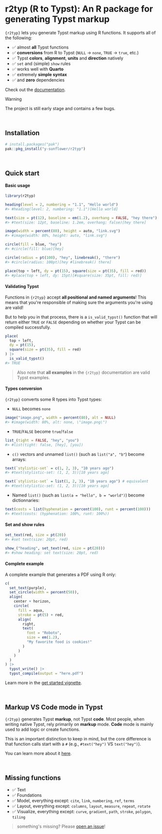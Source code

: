 # r2typ (R to Typst): An R package for generating Typst markup

`{r2typ}` lets you generate Typst markup using R functions. It supports all of the following:

- ✅ almost **all** Typst functions
- ✅ **conversions** from R to Typst (`NULL` -> `none`, `TRUE` -> `true`, etc.)
- ✅ Typst **colors**, **alignment**, **units** and **direction** natively
- ✅ `set` and (simple) `show` rules
- ✅ works well with **Quarto**
- ✅ extremely **simple syntax**
- ✅ and **zero** dependencies

Check out the [documentation](https://y-sunflower.github.io/r2typ/).

> [!WARNING]  
> The project is still early stage and contains a few bugs.

<br>

## Installation

```r
# install.packages("pak")
pak::pkg_install("y-sunflower/r2typ")
```

<br>

## Quick start

#### Basic usage

```r
library(r2typ)

heading(level = 2, numbering = "1.1", "Hello world")
#> #heading(level: 2, numbering: "1.1")[Hello world]

text(size = pt(12), baseline = em(1.2), overhang = FALSE, "hey there")
#> #text(size: 12pt, baseline: 1.2em, overhang: false)[hey there]

image(width = percent(80), height = auto, "link.svg")
#> #image(width: 80%, height: auto, "link.svg")

circle(fill = blue, "hey")
#> #circle(fill: blue)[hey]

circle(radius = pt(100), "hey", linebreak(), "there")
#> #circle(radius: 100pt)[hey #linebreak() there]

place(top + left, dy = pt(15), square(size = pt(35), fill = red))
#> #place(top + left, dy: 15pt)[#square(size: 35pt, fill: red)]
```

#### Validating Typst

Functions in `{r2typ}` accept **all positional and named arguments**! This means that you're responsible of making sure the arguments you're using are valid!

But to help you in that process, there is a `is_valid_typst()` function that will return either `TRUE` or `FALSE` depending on whether your Typst can be compiled successfully.

```r
place(
  top + left,
  dy = pt(15),
  square(size = pt(35), fill = red)
) |>
  is_valid_typst()
#> TRUE
```

> Also note that **all examples** in the `{r2typ}` documentation are valid Typst examples.

#### Types conversion

`{r2typ}` converts some R types into Typst types:

- `NULL` becomes `none`

```r
image("image.png", width = percent(80), alt = NULL)
#> #image(width: 80%, alt: none, \"image.png\")
```

- `TRUE`/`FALSE` become `true`/`false`

```r
list_(tight = FALSE, "hey", "you")
#> #list(tight: false, [hey], [you])
```

- `c()` vectors and unnamed `list()` (such as `list("a", "b"`) become arrays:

```r
text(`stylistic-set` = c(1, 2, 3), "10 years ago")
#> #text(stylistic-set: (1, 2, 3))[10 years ago]

text(`stylistic-set` = list(1, 2, 3), "10 years ago") # equivalent
#> #text(stylistic-set: (1, 2, 3))[10 years ago]
```

- Named `list()` (such as `list(a = "hello", b = "world")`) become dictionnaries:

```r
text(costs = list(hyphenation = percent(100), runt = percent(100)))
#> #text(costs: (hyphenation: 100%, runt: 100%))
```

#### Set and show rules

```r
set_text(red, size = pt(20))
#> #set text(size: 20pt, red)

show_("heading", set_text(red, size = pt(20)))
#> #show heading: set text(size: 20pt, red)
```

#### Complete example

A complete example that generates a PDF using R only:

```r
c(
  set_text(purple),
  set_circle(width = percent(50)),
  align(
    center + horizon,
    circle(
      fill = aqua,
      stroke = pt(5) + red,
      align(
        right,
        text(
          font = "Roboto",
          size = em(1.2),
          "My favorite food is cookies!"
        )
      )
    )
  )
) |>
  typst_write() |>
  typst_compile(output = "here.pdf")
```

Learn more in the [get started vignette](https://y-sunflower.github.io/r2typ/articles/r2typ.html).

<br>

## Markup VS Code mode in Typst

`{r2typ}` generates Typst **markup**, not Typst **code**. Most people, when writing native Typst, rely primarily on **markup** mode. **Code** mode is mainly used to add logic or create functions.

This is an important distinction to keep in mind, but the core difference is that function calls start with a `#` (e.g., `#text("hey")` VS `text("hey")`).

You can learn more about it [here](https://typst.app/docs/reference/syntax/).

<br>

## Missing functions

- ✅ Text
- ✅ Foundations
- ✅ Model, everything except: `cite`, `link`, `numbering`, `ref`, `terms`
- ✅ Layout, everything except: `columns`, `layout`, `measure`, `repeat`, `rotate`
- ✅ Visualize, everything except: `curve`, `gradient`, `path`, `stroke`, `polygon`, `tiling`

> something's missing? Please [open an issue](https://github.com/y-sunflower/r2typ/issues)!

